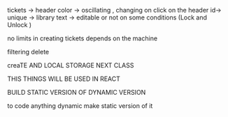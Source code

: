 tickets -> header
color -> oscillating , changing on click on the header
id-> unique -> library
text -> editable or not on some conditions (Lock and Unlock )

no limits in creating tickets
depends on the machine

filtering
delete

creaTE AND LOCAL STORAGE NEXT CLASS

THIS THINGS WILL BE USED IN REACT

BUILD STATIC VERSION OF DYNAMIC VERSION

to code anything dynamic make static version of it
